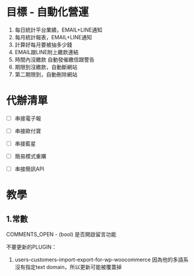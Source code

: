 # 目標 - 自動化營運

1. 每日統計平台業績，EMAIL+LINE通知
2. 每月統計報表，EMAIL+LINE通知
3. 計算好每月要被抽多少錢
4. EMAIL跟LINE附上繳款連結
5. 時間內沒繳款  自動發催繳信跟警告
6. 期限到沒繳款，自動斷網站
7. 第二期限到，自動刪除網站

# 代辦清單

- [ ] 串接電子報
- [ ] 串接歐付寶
- [ ] 串接藍星
- [ ] 簡易模式重購
- [ ] 串接簡訊API


# 教學

## 1.常數

COMMENTS_OPEN - (bool) 是否開啟留言功能

不要更新的PLUGIN：
1. users-customers-import-export-for-wp-woocommerce
因為他的多語系沒有指定text domain，所以更新可能被覆蓋掉